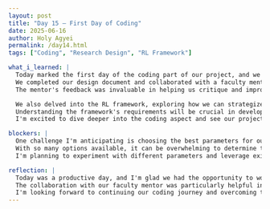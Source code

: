 ```yaml
---
layout: post
title: "Day 15 – First Day of Coding"
date: 2025-06-16
author: Holy Agyei
permalink: /day14.html
tags: ["Coding", "Research Design", "RL Framework"]

what_i_learned: |
  Today marked the first day of the coding part of our project, and we made significant progress. 
  We completed our design document and collaborated with a faculty mentor to review and refine it. 
  The mentor's feedback was invaluable in helping us critique and improve our design, making it more specific and focused.

  We also delved into the RL framework, exploring how we can strategize to fit its needs, including defining the environment, agent, and other key components. 
  Understanding the framework's requirements will be crucial in developing an effective model. 
  I'm excited to dive deeper into the coding aspect and see our project come to life.

blockers: |
  One challenge I'm anticipating is choosing the best parameters for our model. 
  With so many options available, it can be overwhelming to determine the optimal settings. 
  I'm planning to experiment with different parameters and leverage existing research to inform our decisions.

reflection: |
  Today was a productive day, and I'm glad we had the opportunity to work on our design document and explore the RL framework. 
  The collaboration with our faculty mentor was particularly helpful in refining our approach. 
  I'm looking forward to continuing our coding journey and overcoming the challenges that come with it.
---
```

